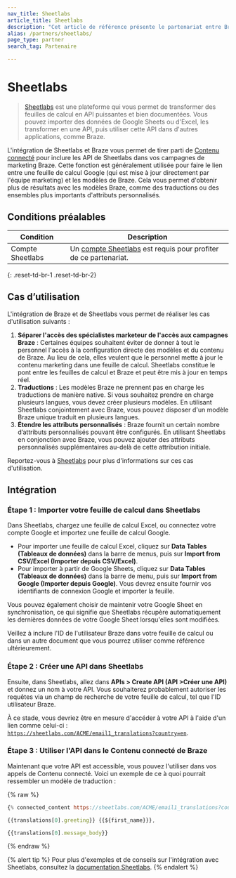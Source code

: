 ```yaml
---
nav_title: Sheetlabs
article_title: Sheetlabs
description: "Cet article de référence présente le partenariat entre Braze et Sheetlabs, un service qui vous permet de personnaliser vos campagnes de marketing à l'aide de données issues de feuilles de calcul."
alias: /partners/sheetlabs/
page_type: partner
search_tag: Partenaire

---
```


# Sheetlabs

> [Sheetlabs][1] est une plateforme qui vous permet de transformer des feuilles de calcul en API puissantes et bien documentées. Vous pouvez importer des données de Google Sheets ou d'Excel, les transformer en une API, puis utiliser cette API dans d'autres applications, comme Braze.

L'intégration de Sheetlabs et Braze vous permet de tirer parti de [Contenu connecté][2] pour inclure les API de Sheetlabs dans vos campagnes de marketing Braze. Cette fonction est généralement utilisée pour faire le lien entre une feuille de calcul Google (qui est mise à jour directement par l'équipe marketing) et les modèles de Braze. Cela vous permet d'obtenir plus de résultats avec les modèles Braze, comme des traductions ou des ensembles plus importants d'attributs personnalisés.

## Conditions préalables

| Condition | Description |
| ----------- | ----------- |
| Compte Sheetlabs | Un [compte Sheetlabs][1] est requis pour profiter de ce partenariat. |
{: .reset-td-br-1 .reset-td-br-2}

## Cas d’utilisation

L'intégration de Braze et de Sheetlabs vous permet de réaliser les cas d'utilisation suivants :

1. **Séparer l'accès des spécialistes marketeur de l'accès aux campagnes Braze** : Certaines équipes souhaitent éviter de donner à tout le personnel l'accès à la configuration directe des modèles et du contenu de Braze. Au lieu de cela, elles veulent que le personnel mette à jour le contenu marketing dans une feuille de calcul. Sheetlabs constitue le pont entre les feuilles de calcul et Braze et peut être mis à jour en temps réel.
2. **Traductions** : Les modèles Braze ne prennent pas en charge les traductions de manière native. Si vous souhaitez prendre en charge plusieurs langues, vous devez créer plusieurs modèles. En utilisant Sheetlabs conjointement avec Braze, vous pouvez disposer d'un modèle Braze unique traduit en plusieurs langues.
3. **Étendre les attributs personnalisés** : Braze fournit un certain nombre d’attributs personnalisés pouvant être configurés. En utilisant Sheetlabs en conjonction avec Braze, vous pouvez ajouter des attributs personnalisés supplémentaires au-delà de cette attribution initiale.

Reportez-vous à [Sheetlabs][3] pour plus d'informations sur ces cas d'utilisation.

## Intégration

### Étape 1 : Importer votre feuille de calcul dans Sheetlabs

Dans Sheetlabs, chargez une feuille de calcul Excel, ou connectez votre compte Google et importez une feuille de calcul Google. 

- Pour importer une feuille de calcul Excel, cliquez sur **Data Tables (Tableaux de données)** dans la barre de menus, puis sur **Import from CSV/Excel (Importer depuis CSV/Excel)**.
- Pour importer à partir de Google Sheets, cliquez sur **Data Tables (Tableaux de données)** dans la barre de menu, puis sur **Import from Google (Importer depuis Google)**. Vous devrez ensuite fournir vos identifiants de connexion Google et importer la feuille.

Vous pouvez également choisir de maintenir votre Google Sheet en synchronisation, ce qui signifie que Sheetlabs récupère automatiquement les dernières données de votre Google Sheet lorsqu'elles sont modifiées.

Veillez à inclure l'ID de l'utilisateur Braze dans votre feuille de calcul ou dans un autre document que vous pourrez utiliser comme référence ultérieurement.

### Étape 2 : Créer une API dans Sheetlabs

Ensuite, dans Sheetlabs, allez dans **APIs > Create API (API >Créer une API)** et donnez un nom à votre API. Vous souhaiterez probablement autoriser les requêtes via un champ de recherche de votre feuille de calcul, tel que l'ID utilisateur Braze.

À ce stade, vous devriez être en mesure d'accéder à votre API à l'aide d'un lien comme celui-ci :<br> [`https://sheetlabs.com/ACME/email1_translations?country=en`][4].

### Étape 3 : Utiliser l'API dans le Contenu connecté de Braze

Maintenant que votre API est accessible, vous pouvez l'utiliser dans vos appels de Contenu connecté. Voici un exemple de ce à quoi pourrait ressembler un modèle de traduction :

{% raw %}
```js
{% connected_content https://sheetlabs.com/ACME/email1_translations?country={{${country}}} :save translations %}

{{translations[0].greeting}} {{${first_name}}},

{{translations[0].message_body}}
```
{% endraw %}

{% alert tip %}
Pour plus d'exemples et de conseils sur l'intégration avec Sheetlabs, consultez la [documentation Sheetlabs](https://app.sheetlabs.com/docs/producers/braze/).
{% endalert %}


[1]: https://sheetlabs.com/
[2]: https://www.braze.com/docs/user_guide/personalization_and_dynamic_content/connected_content/about_connected_content/
[3]: https://app.sheetlabs.com/docs/producers/braze/
[4]: https://sheetlabs.com/ACME/email1_translations?country=en